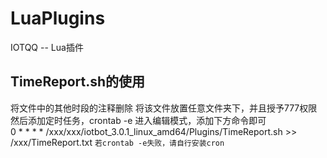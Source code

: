 # LuaPlugins
IOTQQ -- Lua插件
## TimeReport.sh的使用
将文件中的其他时段的注释删除
将该文件放置任意文件夹下，并且授予777权限
然后添加定时任务，crontab -e 进入编辑模式，添加下方命令即可      
0 * * * * /xxx/xxx/iotbot_3.0.1_linux_amd64/Plugins/TimeReport.sh >> /xxx/TimeReport.txt
``若crontab -e失败，请自行安装cron``
